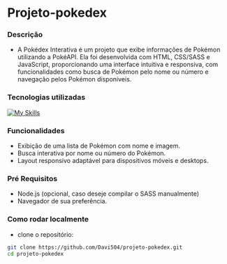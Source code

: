 # Projeto-pokedex

### Descrição

- A Pokédex Interativa é um projeto que exibe informações de Pokémon utilizando a PokéAPI. Ela foi desenvolvida com HTML, CSS/SASS e JavaScript, proporcionando uma interface intuitiva e responsiva, com funcionalidades como busca de Pokémon pelo nome ou número e navegação pelos Pokémon disponíveis.

### Tecnologias utilizadas

[![My Skills](https://skillicons.dev/icons?i=html,css,sass,javascript)](https://skillicons.dev)

### Funcionalidades

- Exibição de uma lista de Pokémon com nome e imagem.
- Busca interativa por nome ou número do Pokémon.
- Layout responsivo adaptável para dispositivos móveis e desktops.

### Pré Requisitos

- Node.js (opcional, caso deseje compilar o SASS manualmente)
- Navegador de sua preferência.
  
### Como rodar localmente

- clone o repositório:

``` sh
git clone https://github.com/Davi504/projeto-pokedex.git
cd projeto-pokedex  






